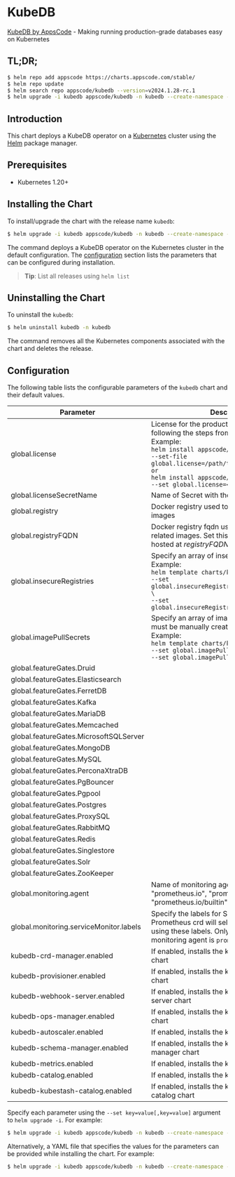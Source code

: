 # KubeDB

[KubeDB by AppsCode](https://github.com/kubedb) - Making running production-grade databases easy on Kubernetes

## TL;DR;

```bash
$ helm repo add appscode https://charts.appscode.com/stable/
$ helm repo update
$ helm search repo appscode/kubedb --version=v2024.1.28-rc.1
$ helm upgrade -i kubedb appscode/kubedb -n kubedb --create-namespace --version=v2024.1.28-rc.1
```

## Introduction

This chart deploys a KubeDB operator on a [Kubernetes](http://kubernetes.io) cluster using the [Helm](https://helm.sh) package manager.

## Prerequisites

- Kubernetes 1.20+

## Installing the Chart

To install/upgrade the chart with the release name `kubedb`:

```bash
$ helm upgrade -i kubedb appscode/kubedb -n kubedb --create-namespace --version=v2024.1.28-rc.1
```

The command deploys a KubeDB operator on the Kubernetes cluster in the default configuration. The [configuration](#configuration) section lists the parameters that can be configured during installation.

> **Tip**: List all releases using `helm list`

## Uninstalling the Chart

To uninstall the `kubedb`:

```bash
$ helm uninstall kubedb -n kubedb
```

The command removes all the Kubernetes components associated with the chart and deletes the release.

## Configuration

The following table lists the configurable parameters of the `kubedb` chart and their default values.

|                Parameter                |                                                                                                                                                                              Description                                                                                                                                                                              |                          Default                           |
|-----------------------------------------|-----------------------------------------------------------------------------------------------------------------------------------------------------------------------------------------------------------------------------------------------------------------------------------------------------------------------------------------------------------------------|------------------------------------------------------------|
| global.license                          | License for the product. Get a license by following the steps from [here](https://kubedb.com/docs/latest/setup/install/enterprise#get-a-trial-license). <br> Example: <br> `helm install appscode/kubedb \` <br> `--set-file global.license=/path/to/license/file` <br> `or` <br> `helm install appscode/kubedb \` <br> `--set global.license=<license file content>` | <code>""</code>                                            |
| global.licenseSecretName                | Name of Secret with the license as key.txt key                                                                                                                                                                                                                                                                                                                        | <code>""</code>                                            |
| global.registry                         | Docker registry used to pull KubeDB related images                                                                                                                                                                                                                                                                                                                    | <code>""</code>                                            |
| global.registryFQDN                     | Docker registry fqdn used to pull KubeDB related images. Set this to use docker registry hosted at ${registryFQDN}/${registry}/${image}                                                                                                                                                                                                                               | <code>""</code>                                            |
| global.insecureRegistries               | Specify an array of insecure registries. <br> Example: <br> `helm template charts/kubedb-ops-manager \` <br> `--set global.insecureRegistries[0]=hub.company.com \` <br> `--set global.insecureRegistries[1]=reg.example.com`                                                                                                                                         | <code>[]</code>                                            |
| global.imagePullSecrets                 | Specify an array of imagePullSecrets. Secrets must be manually created in the namespace. <br> Example: <br> `helm template charts/kubedb \` <br> `--set global.imagePullSecrets[0].name=sec0 \` <br> `--set global.imagePullSecrets[1].name=sec1`                                                                                                                     | <code>[]</code>                                            |
| global.featureGates.Druid               |                                                                                                                                                                                                                                                                                                                                                                       | <code>false</code>                                         |
| global.featureGates.Elasticsearch       |                                                                                                                                                                                                                                                                                                                                                                       | <code>true</code>                                          |
| global.featureGates.FerretDB            |                                                                                                                                                                                                                                                                                                                                                                       | <code>false</code>                                         |
| global.featureGates.Kafka               |                                                                                                                                                                                                                                                                                                                                                                       | <code>true</code>                                          |
| global.featureGates.MariaDB             |                                                                                                                                                                                                                                                                                                                                                                       | <code>true</code>                                          |
| global.featureGates.Memcached           |                                                                                                                                                                                                                                                                                                                                                                       | <code>false</code>                                         |
| global.featureGates.MicrosoftSQLServer  |                                                                                                                                                                                                                                                                                                                                                                       | <code>false</code>                                         |
| global.featureGates.MongoDB             |                                                                                                                                                                                                                                                                                                                                                                       | <code>true</code>                                          |
| global.featureGates.MySQL               |                                                                                                                                                                                                                                                                                                                                                                       | <code>true</code>                                          |
| global.featureGates.PerconaXtraDB       |                                                                                                                                                                                                                                                                                                                                                                       | <code>false</code>                                         |
| global.featureGates.PgBouncer           |                                                                                                                                                                                                                                                                                                                                                                       | <code>false</code>                                         |
| global.featureGates.Pgpool              |                                                                                                                                                                                                                                                                                                                                                                       | <code>false</code>                                         |
| global.featureGates.Postgres            |                                                                                                                                                                                                                                                                                                                                                                       | <code>true</code>                                          |
| global.featureGates.ProxySQL            |                                                                                                                                                                                                                                                                                                                                                                       | <code>false</code>                                         |
| global.featureGates.RabbitMQ            |                                                                                                                                                                                                                                                                                                                                                                       | <code>false</code>                                         |
| global.featureGates.Redis               |                                                                                                                                                                                                                                                                                                                                                                       | <code>true</code>                                          |
| global.featureGates.Singlestore         |                                                                                                                                                                                                                                                                                                                                                                       | <code>false</code>                                         |
| global.featureGates.Solr                |                                                                                                                                                                                                                                                                                                                                                                       | <code>false</code>                                         |
| global.featureGates.ZooKeeper           |                                                                                                                                                                                                                                                                                                                                                                       | <code>false</code>                                         |
| global.monitoring.agent                 | Name of monitoring agent (one of "prometheus.io", "prometheus.io/operator", "prometheus.io/builtin")                                                                                                                                                                                                                                                                  | <code>""</code>                                            |
| global.monitoring.serviceMonitor.labels | Specify the labels for ServiceMonitor. Prometheus crd will select ServiceMonitor using these labels. Only usable when monitoring agent is `prometheus.io/operator`.                                                                                                                                                                                                   | <code>{"monitoring.appscode.com/prometheus":"auto"}</code> |
| kubedb-crd-manager.enabled              | If enabled, installs the kubedb-crd-manager chart                                                                                                                                                                                                                                                                                                                     | <code>true</code>                                          |
| kubedb-provisioner.enabled              | If enabled, installs the kubedb-provisioner chart                                                                                                                                                                                                                                                                                                                     | <code>true</code>                                          |
| kubedb-webhook-server.enabled           | If enabled, installs the kubedb-webhook-server chart                                                                                                                                                                                                                                                                                                                  | <code>true</code>                                          |
| kubedb-ops-manager.enabled              | If enabled, installs the kubedb-ops-manager chart                                                                                                                                                                                                                                                                                                                     | <code>true</code>                                          |
| kubedb-autoscaler.enabled               | If enabled, installs the kubedb-autoscaler chart                                                                                                                                                                                                                                                                                                                      | <code>true</code>                                          |
| kubedb-schema-manager.enabled           | If enabled, installs the kubedb-schema-manager chart                                                                                                                                                                                                                                                                                                                  | <code>false</code>                                         |
| kubedb-metrics.enabled                  | If enabled, installs the kubedb-metrics chart                                                                                                                                                                                                                                                                                                                         | <code>false</code>                                         |
| kubedb-catalog.enabled                  | If enabled, installs the kubedb-catalog chart                                                                                                                                                                                                                                                                                                                         | <code>true</code>                                          |
| kubedb-kubestash-catalog.enabled        | If enabled, installs the kubedb-kubestash-catalog chart                                                                                                                                                                                                                                                                                                               | <code>false</code>                                         |


Specify each parameter using the `--set key=value[,key=value]` argument to `helm upgrade -i`. For example:

```bash
$ helm upgrade -i kubedb appscode/kubedb -n kubedb --create-namespace --version=v2024.1.28-rc.1 --set global.registry=kubedb
```

Alternatively, a YAML file that specifies the values for the parameters can be provided while
installing the chart. For example:

```bash
$ helm upgrade -i kubedb appscode/kubedb -n kubedb --create-namespace --version=v2024.1.28-rc.1 --values values.yaml
```
